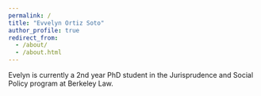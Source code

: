 ```yaml
---
permalink: /
title: "Evvelyn Ortiz Soto"
author_profile: true
redirect_from: 
  - /about/
  - /about.html
---
```


Evelyn is currently a 2nd year PhD student in the Jurisprudence and Social Policy program at Berkeley Law. 





